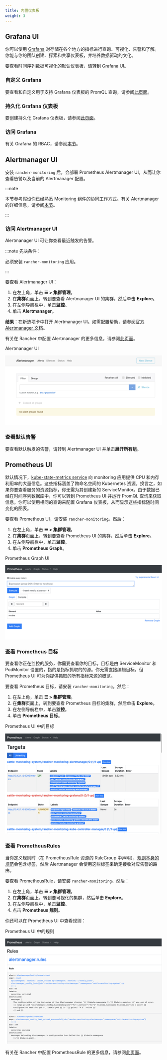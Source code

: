 ```yaml
---
title: 内置仪表板
weight: 3
---
```



## Grafana UI

你可以使用 [Grafana](https://grafana.com/grafana/) 对存储在各个地方的指标进行查询、可视化、告警和了解。你能与你的团队创建、探索和共享仪表板，并培养数据驱动的文化。

要查看时间序列数据可视化的默认仪表板，请转到 Grafana UI。

### 自定义 Grafana

要查看和自定义用于支持 Grafana 仪表板的 PromQL 查询，请参阅[此页面](../../../how-to-guides/advanced-user-guides/monitoring-alerting-guides/customize-grafana-dashboard.md)。

### 持久化 Grafana 仪表板

要创建持久化 Grafana 仪表板，请参阅[此页面](../../../how-to-guides/advanced-user-guides/monitoring-alerting-guides/create-persistent-grafana-dashboard.md)。

### 访问 Grafana

有关 Grafana 的 RBAC，请参阅[本节](rbac-for-monitoring.md#grafana-的-rbac)。


## Alertmanager UI

安装 `rancher-monitoring` 后，会部署 Prometheus Alertmanager UI，从而让你查看告警以及当前的 Alertmanager 配置。

:::note

本节参考假设你已经熟悉 Monitoring 组件的协同工作方式。有关 Alertmanager 的详细信息，请参阅[本节](how-monitoring-works.md#alertmanager-工作原理)。

:::

### 访问 Alertmanager UI

Alertmanager UI 可让你查看最近触发的告警。

:::note 先决条件：

必须安装 `rancher-monitoring` 应用。

:::

要查看 Alertmanager UI：

1. 在左上角，单击 **☰ > 集群管理**。
1. 在**集群**页面上，转到要查看 Alertmanager UI 的集群，然后单击 **Explore**。
1. 在左侧导航栏中，单击**监控**。
1. 单击 **Alertmanager**。

**结果**：在新选项卡中打开 Alertmanager UI。如需配置帮助，请参阅[官方 Alertmanager 文档](https://prometheus.io/docs/alerting/latest/alertmanager/)。

有关在 Rancher 中配置 Alertmanager 的更多信息，请参阅[此页面](../../../how-to-guides/advanced-user-guides/monitoring-v2-configuration-guides/advanced-configuration/alertmanager.md)。

<figcaption>Alertmanager UI</figcaption>

![Alertmanager UI](/img/alertmanager-ui.png)


### 查看默认告警

要查看默认触发的告警，请转到 Alertmanager UI 并单击**展开所有组**。


## Prometheus UI

默认情况下，[kube-state-metrics service](https://github.com/kubernetes/kube-state-metrics) 向 monitoring 应用提供 CPU 和内存利用率的大量信息。这些指标涵盖了跨命名空间的 Kubernetes 资源。换言之，如果你要查看服务的资源指标，你无需为其创建新的 ServiceMonitor。由于数据已经在时间序列数据库中，你可以转到 Prometheus UI 并运行 PromQL 查询来获取信息。你可以使用相同的查询来配置 Grafana 仪表板，从而显示这些指标随时间变化的图表。

要查看 Prometheus UI，请安装 `rancher-monitoring`。然后：

1. 在左上角，单击 **☰ > 集群管理**。
1. 在**集群**页面上，转到要查看 Prometheus UI 的集群，然后单击 **Explore**。
1. 在左侧导航栏中，单击**监控**。
1. 单击 **Prometheus Graph**。

<figcaption>Prometheus Graph UI</figcaption>

![Prometheus Graph UI](/img/prometheus-graph-ui.png)

### 查看 Prometheus 目标

要查看你正在监控的服务，你需要查看你的目标。目标是由 ServiceMonitor 和 PodMonitor 设置的，指的是指标抓取的的源。你无需直接编辑目标，但 Prometheus UI 可为你提供抓取的所有指标来源的概览。

要查看 Prometheus 目标，请安装 `rancher-monitoring`。然后：


1. 在左上角，单击 **☰ > 集群管理**。
1. 在**集群**页面上，转到要查看 Prometheus 目标的集群，然后单击 **Explore**。
1. 在左侧导航栏中，单击**监控**。
1. 单击 **Prometheus 目标**。

<figcaption>Prometheus UI 中的目标</figcaption>

![Prometheus 目标 UI](/img/prometheus-targets-ui.png)

### 查看 PrometheusRules

当你定义规则时（在 PrometheusRule 资源的 RuleGroup 中声明），[规则本身的规范](https://github.com/prometheus-operator/prometheus-operator/blob/master/Documentation/api.md#rule)会包含标签，然后 Alertmanager 会使用这些标签来确定接收对应告警的路由。

要查看 PrometheusRule，请安装 `rancher-monitoring`。然后：

1. 在左上角，单击 **☰ > 集群管理**。
1. 在**集群**页面上，转到要可视化的集群，然后单击 **Explore**。
1. 在左侧导航栏中，单击**监控**。
1. 点击 **Prometheus 规则**。

你还可以在 Prometheus UI 中查看规则：

<figcaption>Prometheus UI 中的规则</figcaption>

![PrometheusRules UI](/img/prometheus-rules-ui.png)

有关在 Rancher 中配置 PrometheusRule 的更多信息，请参阅[此页面](../../../how-to-guides/advanced-user-guides/monitoring-v2-configuration-guides/advanced-configuration/prometheusrules.md)。